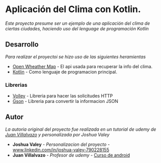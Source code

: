 # Aplicación del Clima con Kotlin. 

_Este proyecto presume ser un ejemplo de una aplicación del clima de ciertas ciudades, haciendo uso del lenguage de programación Kotlin_

## Desarrollo

_Para realizar el proyectoi se hizo uso de las siguientes heramientas_

* [Open Wheather Map](https://openweathermap.org/) - El api usada para recuperar la info del clima. 
* [Kotlin](https://kotlinlang.org/) - Como lenguaje de programacion principal.

### Librerias
 * [Volley](https://developer.android.com/training/volley/) - Libreria para hacer las solicitudes HTTP
 * [Gson](https://developer.android.com/training/volley/request-custom) - Libreria para convertir la informacion JSON 

## Autor 

_La autoria original del proyecto fue realizada en un tutorial de udemy de [Juan Villalvazo](https://juanvillalvazo.com/) y personalizada por Joshua Valey_

* **Joshua Valey** - *Personalizacion del proyecto* -www.linkedin.com/in/joshua-valey-790228155
* **Juan Villalvazo** - *Profesor de udemy* - [Curso de android](https://www.udemy.com/android_kotlin/)

